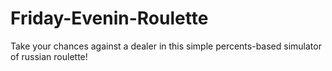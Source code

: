 # Friday-Evenin-Roulette
Take your chances against a dealer in this simple percents-based simulator of russian roulette!
